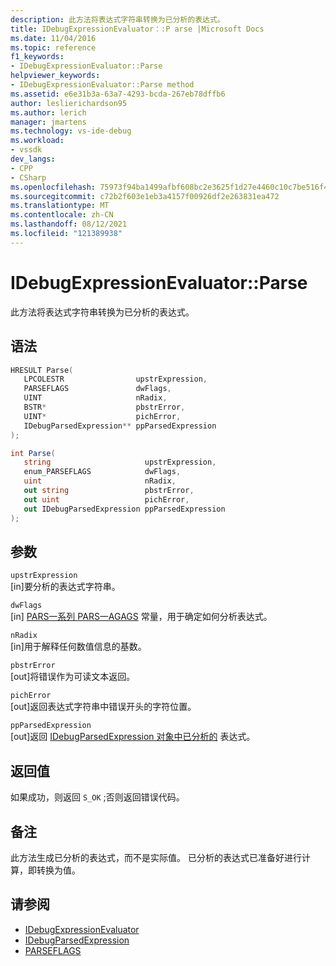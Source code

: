 ```yaml
---
description: 此方法将表达式字符串转换为已分析的表达式。
title: IDebugExpressionEvaluator：:P arse |Microsoft Docs
ms.date: 11/04/2016
ms.topic: reference
f1_keywords:
- IDebugExpressionEvaluator::Parse
helpviewer_keywords:
- IDebugExpressionEvaluator::Parse method
ms.assetid: e6e31b3a-63a7-4293-bcda-267eb78dffb6
author: leslierichardson95
ms.author: lerich
manager: jmartens
ms.technology: vs-ide-debug
ms.workload:
- vssdk
dev_langs:
- CPP
- CSharp
ms.openlocfilehash: 75973f94ba1499afbf608bc2e3625f1d27e4460c10c7be516f4d5badb10d21b7
ms.sourcegitcommit: c72b2f603e1eb3a4157f00926df2e263831ea472
ms.translationtype: MT
ms.contentlocale: zh-CN
ms.lasthandoff: 08/12/2021
ms.locfileid: "121389938"
---
```

# <a name="idebugexpressionevaluatorparse"></a>IDebugExpressionEvaluator::Parse
此方法将表达式字符串转换为已分析的表达式。

## <a name="syntax"></a>语法

```cpp
HRESULT Parse( 
   LPCOLESTR                upstrExpression,
   PARSEFLAGS               dwFlags,
   UINT                     nRadix,
   BSTR*                    pbstrError,
   UINT*                    pichError,
   IDebugParsedExpression** ppParsedExpression
);
```

```csharp
int Parse(
   string                     upstrExpression,
   enum_PARSEFLAGS            dwFlags,
   uint                       nRadix,
   out string                 pbstrError,
   out uint                   pichError,
   out IDebugParsedExpression ppParsedExpression
);
```

## <a name="parameters"></a>参数
`upstrExpression`\
[in]要分析的表达式字符串。

`dwFlags`\
[in] [PARS一系列 PARS一AGAGS](../../../extensibility/debugger/reference/parseflags.md) 常量，用于确定如何分析表达式。

`nRadix`\
[in]用于解释任何数值信息的基数。

`pbstrError`\
[out]将错误作为可读文本返回。

`pichError`\
[out]返回表达式字符串中错误开头的字符位置。

`ppParsedExpression`\
[out]返回 [IDebugParsedExpression 对象中已分析的](../../../extensibility/debugger/reference/idebugparsedexpression.md) 表达式。

## <a name="return-value"></a>返回值
 如果成功，则返回 `S_OK` ;否则返回错误代码。

## <a name="remarks"></a>备注
 此方法生成已分析的表达式，而不是实际值。 已分析的表达式已准备好进行计算，即转换为值。

## <a name="see-also"></a>请参阅
- [IDebugExpressionEvaluator](../../../extensibility/debugger/reference/idebugexpressionevaluator.md)
- [IDebugParsedExpression](../../../extensibility/debugger/reference/idebugparsedexpression.md)
- [PARSEFLAGS](../../../extensibility/debugger/reference/parseflags.md)

